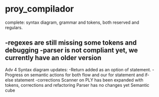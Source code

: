﻿# proy_compilador

complete: syntax diagram, grammar and tokens, both reserved and regulars.

-regexes are still missing some tokens and debugging
-parser is not compliant yet, we currently have an older version
---------------------------------------
Adv 4
Syntax diagram updates:
   -Return added as an option of statement.
   -Progress on semantic actions for both flow and our for statement and if-else statement
   -corrections
Scanner on PLY has been expanded with tokens, corrections and refactoring
Parser has no changes yet
Semantic cube
